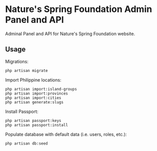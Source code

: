 # Nature's Spring Foundation Admin Panel and API
Adminal Panel and API for Nature's Spring Foundation website.

## Usage
Migrations:
```
php artisan migrate
```

Import Philippine locations:
```
php artisan import:island-groups
php artisan import:provinces
php artisan import:cities
php artisan generate:slugs
```

Install Passport:
```
php artisan passport:keys
php artisan passport:install
```

Populate database with default data (i.e. users, roles, etc.):
```
php artisan db:seed
```